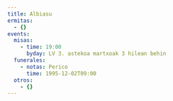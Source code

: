 ```yaml
---
title: Albiasu
ermitas:
  - {}
events:
  misas:
    - time: 19:00
      byday: LV 3. astekoa martxoak 3 hilean behin
  funerales:
    - notas: Perico
      time: 1995-12-02T09:00
  otros:
    - {}
---
```

